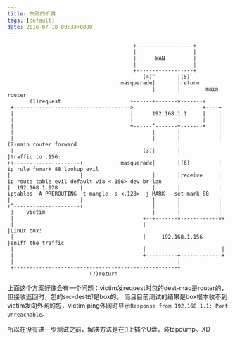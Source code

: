 ```yaml
---
title: 失败的折腾
tags: [default]
date: 2016-07-18 00:33+0800
---
```


                                            +------------------+
                                            |                  |
                                            |      WAN         |
                                            |                  |
                                            +------------------+
                                               (4)^       |(5)
                                        masquerade|       |return
                                                  |       |        main router
           (1)request                      +------+-------v-------+
     +------------------------------------->                      +----+
     |                                     |      192.168.1.1     |    |
     |                                     |                      |    |
     |                                     +------^-------+-------+    |
     |                                            |       |            |
     |                                            |       |            |(2)main router forward
     |                                         (3)|       |            |traffic to .156:
    ++---------------------+            masquerade|       |(6)         |  ip rule fwmark 88 lookup evil
    |                      |                      |       |receive     |  ip route table evil default via <.156> dev br-lan
    |  192.168.1.128       |                      |       |            |  iptables -A PREROUTING -t mangle -s <.128> -j MARK --set-mark 88
    |                      |                      |       |            |
    +^---------------------+                      |       |            |
     |    victim                                  |       |            |
     |                                         +--+-------v------------v+
     |                                         |                        |Linux box:
     |                                         |     192.168.1.156      |sniff the traffic
     |                                         |                        |
     |                                         +----------+-------------+
     |                                                    |
     +----------------------------------------------------+
                              (7)return

上面这个方案好像会有一个问题：victim发request时包的dest-mac是router的，但接收返回时，包的src-dest却是box的。
而且目前测试的结果是box根本收不到victim发向外网的包，victim ping外网时显示`Response from 192.168.1.1: Port Unreachable`。

所以在没有进一步测试之前，解决方法是在.1上插个U盘，装tcpdump。XD
